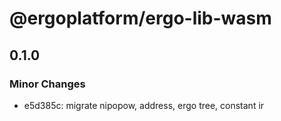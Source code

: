 # @ergoplatform/ergo-lib-wasm

## 0.1.0

### Minor Changes

- e5d385c: migrate nipopow, address, ergo tree, constant ir
